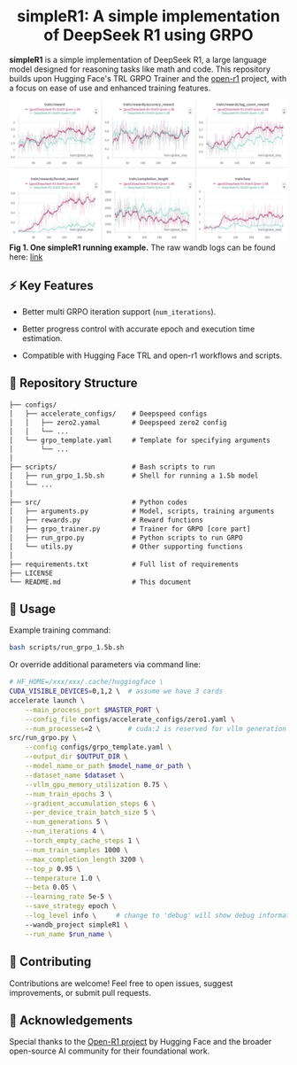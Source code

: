 <h1 align="center"> simpleR1: A simple implementation of DeepSeek R1 using GRPO</h1>


**simpleR1** is a simple implementation of DeepSeek R1, a large language model designed for reasoning tasks like math and code. This repository builds upon Hugging Face's TRL GRPO Trainer and the [open-r1](https://github.com/huggingface/open-r1) project, with a focus on ease of use and enhanced training features. 


<p align="left">
  <img src="imgs/running_example.png" width="900" />
    <strong>Fig 1. One simpleR1 running example.</strong>
    The raw wandb logs can be found here: 
    <a href="https://api.wandb.ai/links/yflyzhang/glqtlifu">link</a>
</p>



## ⚡ Key Features

-  Better multi GRPO iteration support (`num_iterations`).

-  Better progress control with accurate epoch and execution time estimation.

-  Compatible with Hugging Face TRL and open-r1 workflows and scripts.







## 📁 Repository Structure


```
├── configs/
│   ├── accelerate_configs/    # Deepspeed configs
│   │   ├── zero2.yamal        # Deepspeed zero2 config
│   │   └── ...                
│   └── grpo_template.yaml     # Template for specifying arguments
│       └── ...     
│           
├── scripts/                   # Bash scripts to run
│   ├── run_grpo_1.5b.sh       # Shell for running a 1.5b model
│   └── ...         
│           
├── src/                       # Python codes
│   ├── arguments.py           # Model, scripts, training arguments
│   ├── rewards.py             # Reward functions
│   ├── grpo_trainer.py        # Trainer for GRPO [core part]
│   ├── run_grpo.py            # Python scripts to run GRPO
│   └── utils.py               # Other supporting functions
│
├── requirements.txt           # Full list of requirements
├── LICENSE
└── README.md                  # This document
```




## 🚀 Usage

Example training command:

```bash
bash scripts/run_grpo_1.5b.sh
```


Or override additional parameters via command line:

```bash
# HF_HOME=/xxx/xxx/.cache/huggingface \
CUDA_VISIBLE_DEVICES=0,1,2 \  # assume we have 3 cards
accelerate launch \
    --main_process_port $MASTER_PORT \
    --config_file configs/accelerate_configs/zero1.yaml \
    --num_processes=2 \       # cuda:2 is reserved for vllm generation
src/run_grpo.py \
    --config configs/grpo_template.yaml \
    --output_dir $OUTPUT_DIR \
    --model_name_or_path $model_name_or_path \
    --dataset_name $dataset \
    --vllm_gpu_memory_utilization 0.75 \
    --num_train_epochs 3 \
    --gradient_accumulation_steps 6 \
    --per_device_train_batch_size 5 \
    --num_generations 5 \
    --num_iterations 4 \
    --torch_empty_cache_steps 1 \
    --num_train_samples 1000 \
    --max_completion_length 3200 \
    --top_p 0.95 \
    --temperature 1.0 \
    --beta 0.05 \
    --learning_rate 5e-5 \
    --save_strategy epoch \
    --log_level info \     # change to 'debug' will show debug information
    --wandb_project simpleR1 \
    --run_name $run_name \
```



## 🤝 Contributing

Contributions are welcome! Feel free to open issues, suggest improvements, or submit pull requests.



## 🙏 Acknowledgements

Special thanks to the [Open-R1 project](https://github.com/huggingface/open-r1) by Hugging Face and the broader open-source AI community for their foundational work.

